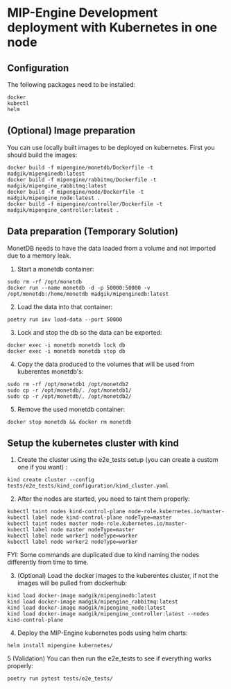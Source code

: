 # MIP-Engine Development deployment with Kubernetes in one node

## Configuration

The following packages need to be installed:

```
docker
kubectl
helm
```

## (Optional) Image preparation

You can use locally built images to be deployed on kubernetes. First you should build the images:
```
docker build -f mipengine/monetdb/Dockerfile -t madgik/mipenginedb:latest
docker build -f mipengine/rabbitmq/Dockerfile -t madgik/mipengine_rabbitmq:latest
docker build -f mipengine/node/Dockerfile -t madgik/mipengine_node:latest .
docker build -f mipengine/controller/Dockerfile -t madgik/mipengine_controller:latest .
```

## Data preparation (Temporary Solution)

MonetDB needs to have the data loaded from a volume and not imported due to a memory leak.

1. Start a monetdb container:
```
sudo rm -rf /opt/monetdb
docker run --name monetdb -d -p 50000:50000 -v /opt/monetdb:/home/monetdb madgik/mipenginedb:latest
```

2. Load the data into that container:
```
poetry run inv load-data --port 50000
```

3. Lock and stop the db so the data can be exported:
```
docker exec -i monetdb monetdb lock db
docker exec -i monetdb monetdb stop db
```

4. Copy the data produced to the volumes that will be used from kuberentes monetdb's:
```
sudo rm -rf /opt/monetdb1 /opt/monetdb2
sudo cp -r /opt/monetdb/. /opt/monetdb1/
sudo cp -r /opt/monetdb/. /opt/monetdb2/ 
```

5. Remove the used monetdb container:
```
docker stop monetdb && docker rm monetdb
```

## Setup the kubernetes cluster with kind

1. Create the cluster using the e2e_tests setup (you can create a custom one if you want) :
```
kind create cluster --config tests/e2e_tests/kind_configuration/kind_cluster.yaml 
```

2. After the nodes are started, you need to taint them properly:
```
kubectl taint nodes kind-control-plane node-role.kubernetes.io/master-
kubectl label node kind-control-plane nodeType=master
kubectl taint nodes master node-role.kubernetes.io/master-
kubectl label node master nodeType=master
kubectl label node worker1 nodeType=worker
kubectl label node worker2 nodeType=worker
```
FYI: Some commands are duplicated due to kind naming the nodes differently from time to time.

3. (Optional) Load the docker images to the kuberentes cluster, if not the images will be pulled from dockerhub:
```
kind load docker-image madgik/mipenginedb:latest
kind load docker-image madgik/mipengine_rabbitmq:latest
kind load docker-image madgik/mipengine_node:latest
kind load docker-image madgik/mipengine_controller:latest --nodes kind-control-plane
```

4. Deploy the MIP-Engine kubernetes pods using helm charts:
```
helm install mipengine kubernetes/
```

5 (Validation) You can then run the e2e_tests to see if everything works properly:
```
poetry run pytest tests/e2e_tests/               
```
         
